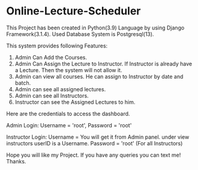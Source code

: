 # Online-Lecture-Scheduler

This Project has been created in Python(3.9) Language by using Django Framework(3.1.4). Used Database System is Postgresql(13).

This system provides following Features:

1. Admin Can Add the Courses.
2. Admin Can Assign the Lecture to Instructor. If Instructor is already have a Lecture. Then the system will not allow it.
3. Admin can view all courses. He can assign to Instructor by date and batch.
4. Admin can see all assigned lectures.
5. Admin can see all Instructors.
6. Instructor can see the Assigned Lectures to him. 

Here are the credentials to access the dashboard.

Admin Login:
Username = 'root', Password = 'root'

Instructor Login:
Username = You will get it from Admin panel. under view instructors userID is a Username.
Password = 'root' (For all Instructors)


Hope you will like my Project. If you have any queries you can text me! Thanks.

